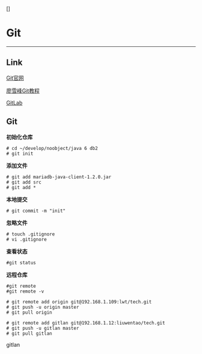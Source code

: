 []

Git
===
-------------------------
## Link
[Git官网](http://git-scm.com/)

[廖雪峰Git教程](http://www.liaoxuefeng.com/wiki/0013739516305929606dd18361248578c67b8067c8c017b000)

[GitLab](https://about.gitlab.com/)

## Git

**初始化仓库**

	# cd ~/develop/noobject/java 6 db2
	# git init

**添加文件**
	
	# git add mariadb-java-client-1.2.0.jar
	# git add src
	# git add *	

**本地提交**	

	# git commit -m "init"

**忽略文件**	

	# touch .gitignore
	# vi .gitignore

**查看状态**
	
	#git status
	
**远程仓库**

	#git remote
	#git remote -v
	
	# git remote add origin git@192.168.1.109:lwt/tech.git
	# git push -u origin master	
	# git pull origin

	# git remote add gitlan git@192.168.1.12:liuwentao/tech.git
	# git push -u gitlan master	
	# git pull gitlan

gitlan